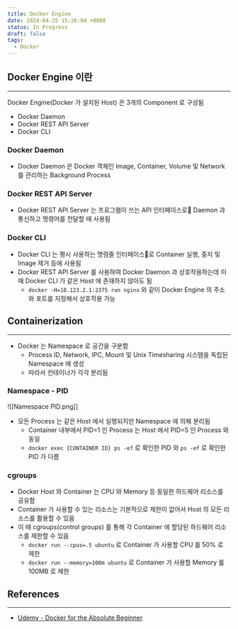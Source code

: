 ```yaml
---
title: Docker Engine
date: 2024-04-25 15:26:04 +0800
status: In Progress
draft: false
tags:
  - Docker
---
```

## Docker Engine 이란
---
Docker Engine(Docker 가 설치된 Host) 은 3개의 Component 로 구성됨
- Docker Daemon
- Docker REST API Server
- Docker CLI

### Docker Daemon
- Docker Daemon 은 Docker 객체인 Image, Container, Volume 및 Network 를 관리하는 Background Process

### Docker REST API Server
- Docker REST API Server 는 프로그램이 쓰는 API 인터페이스로 Daemon 과 통신하고 명령어를 전달할 때 사용됨

### Docker CLI
- Docker CLI 는 평시 사용하는 명령줄 인터페이스로 Container 실행, 중지 및 Image 제거 등에 사용됨
- Docker REST API Server 를 사용하여 Docker Daemon 과 상호작용하는데 이 때 Docker CLI 가 같은 Host 에 존재하지 않아도 됨
	- `docker -H=10.123.2.1:2375 run nginx` 와 같이 Docker Engine 의 주소와 포트를 지정해서 상호작용 가능

## Containerization
---
- Docker 는 Namespace 로 공간을 구분함
	- Process ID, Network, IPC, Mount 및 Unix Timesharing 시스템을 독립된 Namespace 에 생성
	- 따라서 컨테이너가 각각 분리됨

### Namespace - PID
![[Namespace PID.png]]
- 모든 Process 는 같은 Host 에서 실행되지만 Namespace 에 의해 분리됨
	- Container 내부에서 PID=1 인 Process 는 Host 에서 PID=5 인 Process 와 동일
	- `docker exec {CONTAINER ID} ps -ef` 로 확인한 PID 와 `ps -ef` 로 확인한 PID 가 다름

### cgroups
- Docker Host 와 Container 는 CPU 와 Memory 등 동일한 하드웨어 리소스를 공유함
- Container 가 사용할 수 있는 리소스는 기본적으로 제한이 없어서 Host 의 모든 리소스를 활용할 수 있음
- 이 때 cgroups(control groups) 를 통해 각 Container 에  할당된 하드웨어 리소스를 제한할 수 있음
	- `docker run --cpus=.5 ubuntu` 로 Container 가 사용할 CPU 를 50% 로 제한
	- `docker run --memory=100m ubuntu` 로 Container 가 사용할 Memory 를 100MB 로 제한

## References
---
- [Udemy - Docker for the Absolute Beginner](https://www.udemy.com/course/learn-docker/)
